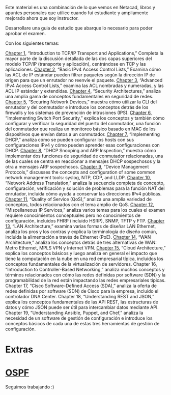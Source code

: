 Este material es una combinación de lo que vemos en Netacad, libros y apuntes personales que utilice cuando fui estudiante y ampliamente mejorado ahora que soy instructor.

Desarrollare una guia de estudio que abarque lo necesario para poder aprobar el examen.

Con los siguientes temas:

[Chapter 1](content/charter-1.md), “Introduction to TCP/IP Transport and Applications,” Completa la mayor parte de la discusión detallada de las dos capas superiores del modelo TCP/IP (transporte y aplicación), centrándose en TCP y las aplicaciones.
[Chapter 2](content/charter-2.md), “Basic IPv4 Access Control Lists,” Examina cómo las ACL de IP estándar pueden filtrar paquetes según la dirección IP de origen para que un enrutador no reenvíe el paquete.
[Chapter 3](content/charter-3.md), “Advanced IPv4 Access Control Lists,” examina las ACL nombradas y numeradas, y las ACL IP estándar y extendidas.
[Chapter 4](content/charter-4.md), “Security Architectures,” analiza una amplia gama de conceptos fundamentales en seguridad de redes.
[Chapter 5](content/charter-5.md), “Securing Network Devices,” muestra cómo utilizar la CLI del enrutador y del conmutador e introduce los conceptos detrás de los firewalls y los sistemas de prevención de intrusiones (IPS).
[Chapter 6](content/charter-6.md), “Implementing Switch Port Security,” explica los conceptos y también cómo configurar y verificar la seguridad del puerto del conmutador, una función del conmutador que realiza un monitoreo básico basado en MAC de los dispositivos que envían datos a un conmutador.
[Chapter 7](content/charter-7.md), “Implementing DHCP,” analiza cómo se pueden configurar los hosts con sus configuraciones IPv4 y cómo pueden aprender esas configuraciones con DHCP. 
[Chapter 8](content/charter-8.md), “DHCP Snooping and ARP Inspection,” muestra cómo implementar dos funciones de seguridad de conmutador relacionadas, una de las cuales se centra en reaccionar a mensajes DHCP sospechosos y la otra a mensajes ARP sospechosos.
[Chapter 9](content/charter-9.md), “Device Management Protocols,” discusses the concepts and configuration of some common network management tools: syslog, NTP, CDP, and LLDP. 
[Chapter 10](content/charter-10.md), “Network Address Translation,” analiza la secuencia completa de concepto, configuración, verificación y solución de problemas para la función NAT del enrutador, incluida cómo ayuda a conservar las direcciones IPv4 públicas.
[Chapter 11](content/charter-11.md), “Quality of Service (QoS),” analiza una amplia variedad de conceptos, todos relacionados con el tema amplio de QoS.
[Chapter 12](content/charter-12.md), “Miscellaneous IP Services,” analiza varios temas para los cuales el examen requiere conocimientos conceptuales pero no conocimientos de configuración, incluidos FHRP (incluido HSRP), SNMP, TFTP y FTP.
[Chapter 13](content/charter-13.md), “LAN Architecture,” examina varias formas de diseñar LAN Ethernet, analiza los pros y los contras y explica la terminología de diseño común, incluida la alimentación a través de Ethernet (PoE).
[Chapter 14](content/charter-14.md), “WAN Architecture,” analiza los conceptos detrás de tres alternativas de WAN: Metro Ethernet, MPLS VPN y Internet VPN. 
[Chapter 15](content/charter-15.md), “Cloud Architecture,” explica los conceptos básicos y luego analiza en general el impacto que tiene la computación en la nube en una red empresarial típica, incluidos los conceptos fundamentales de la virtualización de servidores.
Chapter 16, “Introduction to Controller-Based Networking,” analiza muchos conceptos y términos relacionados con cómo las redes definidas por software (SDN) y la programabilidad de la red están impactando las redes empresariales típicas.
Chapter 17, “Cisco Software-Defined Access (SDA),” analiza la oferta de redes definidas por software (SDN) de Cisco para la empresa, incluido el controlador DNA Center.
Chapter 18, “Understanding REST and JSON,” explica los conceptos fundamentales de las API REST, las estructuras de datos y cómo JSON puede ser útil para intercambiar datos mediante API.
Chapter 19, “Understanding Ansible, Puppet, and Chef,” analiza la necesidad de un software de gestión de configuración e introduce los conceptos básicos de cada una de estas tres herramientas de gestión de configuración.

# Extras

# [OSPF](extras/OSPF.md)

Seguimos trabajando :)